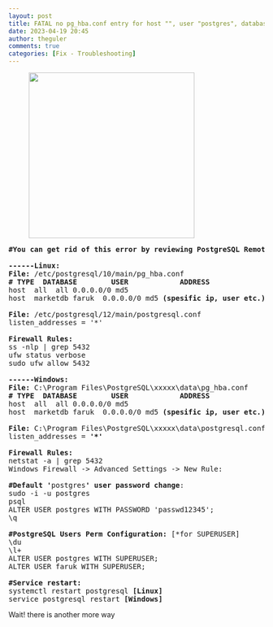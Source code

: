 ```yaml
---
layout: post
title: FATAL no pg_hba.conf entry for host "", user "postgres", database "postgres", no encryption
date: 2023-04-19 20:45
author: theguler
comments: true
categories: [Fix - Troubleshooting]
---
```

<!-- wp:image {"id":14423,"width":"326px","height":"auto","sizeSlug":"large","linkDestination":"none"} -->
<figure class="wp-block-image size-large is-resized"><img src="https://farukguler.com/wp-content/uploads/2024/09/veritabanlarini-tutan-bir-fil-ciz.png?w=625" alt="" class="wp-image-14423" style="width:326px;height:auto" /></figure>
<!-- /wp:image -->

<!-- wp:preformatted -->
<pre class="wp-block-preformatted"><strong>#You can get rid of this error by reviewing PostgreSQL Remote Network Connection Permissions. You should also make the necessary configurations after PostgreSQL installation [Firewall Rules, Network connections and user Roles/Permission, etc.] and adapt it to your needs.</strong><br><br><strong>------Linux:</strong><br><strong>File: </strong>/etc/postgresql/10/main/pg_hba.conf<br><strong># TYPE  DATABASE        USER            ADDRESS                 METHOD</strong><br>host  all  all 0.0.0.0/0 md5<br>host  marketdb faruk  0.0.0.0/0 md5 <strong>(spesific ip, user etc.)</strong><br><br><strong>File:</strong> /etc/postgresql/12/main/postgresql.conf<br>listen_addresses = '*'<br><br><strong>Firewall Rules:</strong><br>ss -nlp | grep 5432<br>ufw status verbose<br>sudo ufw allow 5432<br><br><strong>------Windows:</strong><br><strong>File:</strong> C:\Program Files\PostgreSQL\xxxxx\data\pg_hba.conf<br><strong># TYPE  DATABASE        USER            ADDRESS                 METHOD</strong><br>host  all  all 0.0.0.0/0 md5<br>host  marketdb faruk  0.0.0.0/0 md5 <strong>(spesific ip, user etc.)</strong><br><br><strong>File:</strong> C:\Program Files\PostgreSQL\xxxxx\data\postgresql.conf<br>listen_addresses = <strong>'*'</strong><br><br><strong>Firewall Rules:</strong><br>netstat -a | grep 5432<br>Windows Firewall -&gt; Advanced Settings -&gt; New Rule:<br><br><strong>#Default '</strong>postgres<strong>' user password change</strong>:<br>sudo -i -u postgres<br>psql<br>ALTER USER postgres WITH PASSWORD 'passwd12345';<br>\q<br><br><strong>#PostgreSQL Users Perm Configuration:</strong> [*for SUPERUSER]<br>\du<br>\l+<br>ALTER USER postgres WITH SUPERUSER;<br>ALTER USER faruk WITH SUPERUSER;<br><br><strong>#Service restart:</strong><br>systemctl restart postgresql <strong>[Linux]</strong><br>service postgresql restart <strong>[Windows]</strong></pre>
<!-- /wp:preformatted -->

<!-- wp:paragraph -->
<p>Wait! there is another more way</p>
<!-- /wp:paragraph -->

